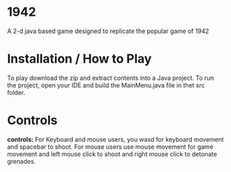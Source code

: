 # 1942
A 2-d java based game designed to replicate the popular game of 1942

# Installation / How to Play
To play download the zip and extract contents into a Java project. To run the project, open your IDE and build the MainMenu.java file in thet src folder.

# Controls

**controls:** 
For Keyboard and mouse users, you wasd for keyboard movement and spacebar to shoot.
For mouse users use mouse movement for game movement and left mouse click to shoot and right mouse click to detonate grenades.
